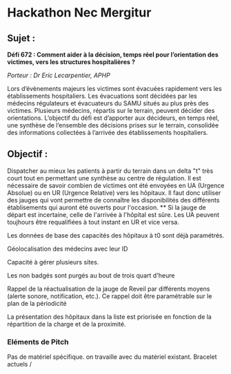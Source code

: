 # Hackathon Nec Mergitur

## Sujet : 

**Défi 672 : Comment aider à la décision, temps réel pour l’orientation des victimes, vers les structures hospitalières ?**

*Porteur : Dr Eric Lecarpentier, APHP*

Lors d’évènements majeurs les victimes sont évacuées rapidement vers les établissements hospitaliers. Les évacuations sont décidées par les médecins régulateurs et évacuateurs du SAMU situés au plus près des victimes. Plusieurs médecins, répartis sur le terrain, peuvent décider des orientations. L’objectif du défi est d’apporter aux décideurs, en temps réel, une synthèse de l’ensemble des décisions prises sur le terrain, consolidée des informations collectées à l’arrivée des établissements hospitaliers.

## Objectif : 
Dispatcher au mieux les patients à partir du terrain dans un delta "t" très court tout en permettant une synthèse au centre de régulation.
Il est nécessaire de savoir combien de victimes ont été envoyées en UA (Urgence Absolue) ou en UR (Urgence Relative) vers les hôpitaux.
Il faut donc utiliser des jauges qui vont permettre de connaître les disponibilités des différents établisements qui auront été ouverts pour l'occasion. 
** Si la jauge de départ est incertaine, celle de l'arrivée à l'hôpital est sûre.
Les UA peuvent toujhours être requalifiées à tout instant en UR et vice versa.

Les données de base des capacités des hôpitaux à t0 sont déjà paramétrés. 

Géolocalisation des médecins avec leur ID

Capacité à gérer plusieurs sites.

Les non badgés sont purgés au bout de trois quart d'heure

Rappel de la réactualisation de la jauge de Reveil par différents moyens (alerte sonore, notification, etc.). Ce rappel doit être paramétrable sur le plan de la périodicité

La présentation des hôpitaux dans la liste est priorisée en fonction de la répartition de la charge et de la proximité.



### Eléments de Pitch
Pas de matériel spécifique. on travaille avec du matériel existant. Bracelet actuels / 
